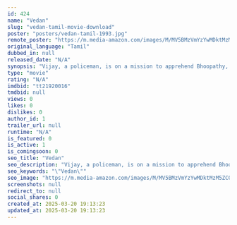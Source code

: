 ```yaml
---
id: 424
name: "Vedan"
slug: "vedan-tamil-movie-download"
poster: "posters/vedan-tamil-1993.jpg"
remote_poster: "https://m.media-amazon.com/images/M/MV5BMzVmYzYwMDktMzM5ZC00MDI2LWJlNTQtMTcyMDE4MGUwNzY3XkEyXkFqcGdeQXVyMTEzNzg0Mjkx._V1_SX300.jpg"
original_language: "Tamil"
dubbed_in: null
released_date: "N/A"
synopsis: "Vijay, a policeman, is on a mission to apprehend Bhoopathy, a criminal. He infiltrates the gang to become his right hand man. But in the bargain, he ends up witnessing the killing of his mentor."
type: "movie"
rating: "N/A"
imdbid: "tt21920016"
tmdbid: null
views: 0
likes: 0
dislikes: 0
author_id: 1
trailer_url: null
runtime: "N/A"
is_featured: 0
is_active: 1
is_comingsoon: 0
seo_title: "Vedan"
seo_description: "Vijay, a policeman, is on a mission to apprehend Bhoopathy, a criminal. He infiltrates the gang to become his right hand man. But in the bargain, he ends up witnessing the killing of his mentor."
seo_keywords: "\"Vedan\""
seo_image: "https://m.media-amazon.com/images/M/MV5BMzVmYzYwMDktMzM5ZC00MDI2LWJlNTQtMTcyMDE4MGUwNzY3XkEyXkFqcGdeQXVyMTEzNzg0Mjkx._V1_SX300.jpg"
screenshots: null
redirect_to: null
social_shares: 0
created_at: 2025-03-20 19:13:23
updated_at: 2025-03-20 19:13:23
---
```


